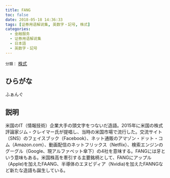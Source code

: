 ```yaml
---
title: FANG
toc: false
date: 2018-05-18 14:36:33
tags: [证券用语解说集, 英数字・記号, 株式]
categories:
  - 金融服务
  - 证券用语解说集
  - 日本語
  - 英数字・記号
---
```


`分類：` [株式](/tags/株式/)

## ひらがな

ふぁんぐ

## 説明

米国のIT（情報技術）企業大手の頭文字をつないだ造語。2015年に米国の株式評論家ジム・クレイマー氏が提唱し、当時の米国市場で流行した。交流サイト（SNS）のフェイスブック（Facebook）、ネット通販のアマゾン・ドット・コム（Amazon.com）、動画配信のネットフリックス（Netflix）、検索エンジンのグーグル（Google、現アルファベット傘下）の4社を意味する。FANGには牙という意味もある。米国株高を牽引する主要銘柄として、FANGにアップル（Apple)を加えたFAANG、半導体のエヌビディア（Nvidia)を加えたFANNGなど新たな造語も誕生している。
